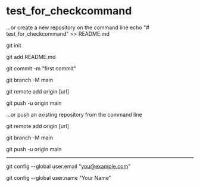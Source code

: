 # test_for_checkcommand

…or create a new repository on the command line
echo "# test_for_checkcommand" >> README.md

git init

git add README.md

git commit -m "first commit"

git branch -M main

git remote add origin [url]

git push -u origin main


…or push an existing repository from the command line

git remote add origin [url]

git branch -M main

git push -u origin main


-----------------------
git config --global user.email "you@example.com"

git config --global user.name "Your Name"

